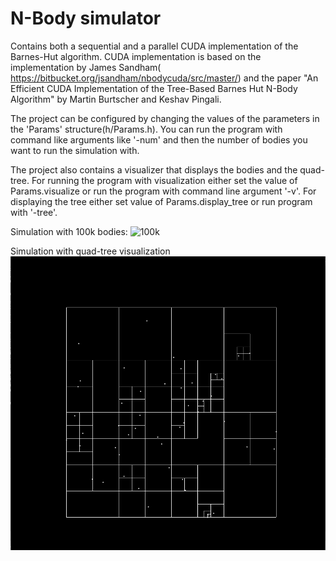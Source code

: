 # N-Body simulator

Contains both a sequential and a parallel CUDA implementation of the Barnes-Hut algorithm. CUDA implementation is based on the implementation by James Sandham( https://bitbucket.org/jsandham/nbodycuda/src/master/) and the paper "An Efficient CUDA Implementation of the Tree-Based Barnes Hut N-Body Algorithm" by Martin Burtscher and Keshav Pingali.

The project can be configured by changing the values of the parameters in the 'Params' structure(h/Params.h). You can run the program with command like arguments like '-num' and then the number of bodies you want to run the simulation with.

The project also contains a visualizer that displays the bodies and the quad-tree. For running the program with visualization either set the value of Params.visualize or run the program with command line argument '-v'. For displaying the tree either set value of Params.display_tree or run program with '-tree'.


Simulation with 100k bodies:
![100k](https://github.com/veljkozz/NBodySim/blob/main/imgs/Barnes-Hut-100k-77mb.gif)


Simulation with quad-tree visualization
![quad-tree](https://github.com/veljkozz/NBodySim/blob/main/imgs/Barnes-Hut-visualize-treek.gif)



 
 
